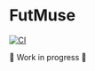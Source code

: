 # FutMuse

[![CI](https://github.com/giosn/fut-muse/actions/workflows/ci.yml/badge.svg)](https://github.com/giosn/fut-muse/actions/workflows/ci.yml)

🚧 Work in progress 🚧